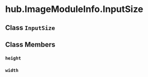 <div itemscope itemtype="http://developers.google.com/ReferenceObject">
<meta itemprop="name" content="hub.ImageModuleInfo.InputSize" />
<meta itemprop="path" content="Stable" />
<meta itemprop="property" content="height"/>
<meta itemprop="property" content="width"/>
</div>

# hub.ImageModuleInfo.InputSize

## Class `InputSize`


## Class Members

<h3 id="height"><code>height</code></h3>

<h3 id="width"><code>width</code></h3>

